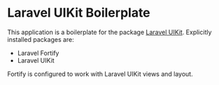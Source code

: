 # Laravel UIKit Boilerplate

This application is a boilerplate for the package [Laravel UIKit](https://github.com/sowrensen/laravel-uikit). Explicitly installed packages are:

- Laravel Fortify
- Laravel UIKit

Fortify is configured to work with Laravel UIKit views and layout.
